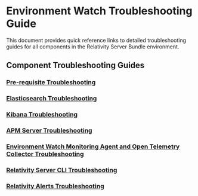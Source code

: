 # Environment Watch Troubleshooting Guide

This document provides quick reference links to detailed troubleshooting guides for all components in the Relativity Server Bundle environment.

## Component Troubleshooting Guides

### [Pre-requisite Troubleshooting](troubleshooting/pre-requisite-troubleshooting.md)

### [Elasticsearch Troubleshooting](troubleshooting/elasticsearch.md)

### [Kibana Troubleshooting](troubleshooting/kibana.md)

### [APM Server Troubleshooting](troubleshooting/apm-server.md)

### [Environment Watch Monitoring Agent and Open Telemetry Collector Troubleshooting](troubleshooting/monitoring-agent-and-otel-collector.md)

### [Relativity Server CLI Troubleshooting](troubleshooting/relativity-server-cli.md)

### [Relativity Alerts Troubleshooting](troubleshooting/relativity_alerts_troubleshooting.md)




